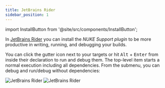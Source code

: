 ```yaml
---
title: JetBrains Rider
sidebar_position: 1
---
```


import InstallButton from '@site/src/components/InstallButton';

<InstallButton
    url="/download/rider"
    event="CDWS3QRP" />

In [JetBrains Rider](https://www.jetbrains.com/rider) you can install the _NUKE Support plugin_ to be more productive in writing, running, and debugging your builds.

You can click the gutter icon next to your targets or hit <kbd>Alt</kbd>&nbsp;+&nbsp;<kbd>Enter</kbd> from inside their declaration to run and debug them. The top-level item starts a normal execution including all dependencies. From the submenu, you can debug and run/debug without dependencies:

![JetBrains Rider](rider-win-light.webp#gh-light-mode-only)
![JetBrains Rider](rider-win-dark.webp#gh-dark-mode-only)
